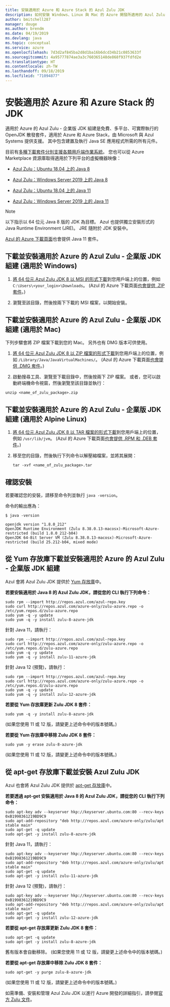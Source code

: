 ```yaml
---
title: 安裝適用於 Azure 和 Azure Stack 的 Azul Zulu JDK
description: 如何安裝 Windows、Linux 與 Mac 的 Azure 開發所適用的 Azul Zulu Java Development Kit (JDK)
author: bmitchell287
manager: douge
ms.author: brendm
ms.date: 04/19/2019
ms.devlang: java
ms.topic: conceptual
ms.service: azure
ms.openlocfilehash: 7d3d2af845ba2d8d1ba16b6dcd34b21c0853633f
ms.sourcegitcommit: 4a95777874ae3a3c760365148de868f937fdfd2e
ms.translationtype: HT
ms.contentlocale: zh-TW
ms.lasthandoff: 09/18/2019
ms.locfileid: "71094877"
---
```

# <a name="install-the-jdk-for-azure-and-azure-stack"></a>安裝適用於 Azure 和 Azure Stack 的 JDK

適用於 Azure 的 Azul Zulu - 企業版 JDK 組建是免費、多平台、可實際執行的 OpenJDK 散發套件，適用於 Azure 和 Azure Stack，由 Microsoft 與 Azul Systems 提供支援。 其中包含建置及執行 Java SE 應用程式所需的所有元件。

目前有[多種下載套件分別支援各類用戶端作業系統](https://www.azul.com/downloads/azure-only/zulu/)。 您也可以從 Azure Marketplace 資源庫取得適用於下列平台的虛擬機器映像：

  * [Azul Zulu：Ubuntu 18.04 上的 Java 8](https://azuremarketplace.microsoft.com/marketplace/apps/azul.azul-zulu8-ubuntu-1804)
  * [Azul Zulu：Windows Server 2019 上的 Java 8](https://azuremarketplace.microsoft.com/marketplace/apps/azul.azul-zulu8-windows-2019)
  
  * [Azul Zulu：Ubuntu 18.04 上的 Java 11](https://azuremarketplace.microsoft.com/marketplace/apps/azul.azul-zulu11-ubuntu-1804)
  * [Azul Zulu：Windows Server 2019 上的 Java 11](https://azuremarketplace.microsoft.com/marketplace/apps/azul.azul-zulu11-windows-2019)


> [!NOTE]
> 以下指示以 64 位元 Java 8 版的 JDK 為目標。 Azul 也提供獨立安裝形式的 Java Runtime Environment (JRE)。 JRE 隨附於 JDK 安裝中。
>
>  [Azul 的 Azure 下載頁面](https://www.azul.com/downloads/azure-only/zulu/)也會提供 Java 11 套件。

## <a name="download-and-install-the-azul-zulu-for-azure---enterprise-edition-jdk-builds-for-windows"></a>下載並安裝適用於 Azure 的 Azul Zulu - 企業版 JDK 組建 (適用於 Windows) 

1. [將 64 位元 Azul Zulu JDK 8 以 MSI 的形式下載](https://repos.azul.com/azure-only/zulu/packages/zulu-11/11.0.3/zulu-11-azure-jdk_11.31.11-11.0.3-win_x64.msi)到您用戶端上的位置，例如 `C:\Users\<your_login>\Downloads`。 (Azul 的 Azure 下載頁面[也會提供 .ZIP 套件](https://www.azul.com/downloads/azure-only/zulu/)。)

2. 瀏覽至該目錄，然後按兩下下載的 MSI 檔案，以開始安裝。

## <a name="download-and-install-the-azul-zulu-for-azure---enterprise-edition-jdk-builds-for-mac"></a>下載並安裝適用於 Azure 的 Azul Zulu - 企業版 JDK 組建 (適用於 Mac) 

下列步驟會將 ZIP 檔案下載到您的 Mac。 另外也有 DMG 版本可供使用。

1. [將 64 位元 Azul Zulu JDK 8 以 ZIP 檔案的形式下載](https://repos.azul.com/azure-only/zulu/packages/zulu-11/11.0.3/zulu-11-azure-jdk_11.31.11-11.0.3-macosx_x64.zip)到您用戶端上的位置，例如 `/Library/Java/JavaVirtualMachines/`。 (Azul 的 Azure 下載頁面[也會提供 .DMG 套件](https://www.azul.com/downloads/azure-only/zulu/)。)

2. 啟動搜尋工具、瀏覽至下載目錄中，然後按兩下 ZIP 檔案。 或者，您可以啟動終端機命令視窗，然後瀏覽至該目錄並執行：

```cli
unzip <name_of_zulu_package>.zip
```

## <a name="download-and-install-the-azul-zulu-for-azure---enterprise-edition-jdk-builds-for-alpine-linux"></a>下載並安裝適用於 Azure 的 Azul Zulu - 企業版 JDK 組建 (適用於 Alpine Linux)

1. [將 64 位元 Azul Zulu JDK 8 以 TAR 檔案的形式下載](https://repos.azul.com/azure-only/zulu/packages/zulu-11/11.0.3/zulu-11-azure-jdk_11.31.11-11.0.3-linux_x64.tar.gz)到您用戶端上的位置，例如 `/usr/lib/jvm`。 (Azul 的 Azure 下載頁面[也會提供 .RPM 和 .DEB 套件](https://www.azul.com/downloads/azure-only/zulu/)。)

2. 移至您的目錄，然後執行下列命令以解壓縮檔案，並將其展開：

    ```cli
    tar -xvf <name_of_zulu_package>.tar
    ```

## <a name="confirm-your-installation"></a>確認安裝

若要確認您的安裝，請移至命令列並執行 `java -version`。

命令的輸出應為：

```cli
$ java -version

openjdk version "1.8.0_212"
OpenJDK Runtime Environment (Zulu 8.38.0.13-macosx)-Microsoft-Azure-restricted (build 1.8.0_212-b04)
OpenJDK 64-Bit Server VM (Zulu 8.38.0.13-macosx)-Microsoft-Azure-restricted (build 25.212-b04, mixed mode)

```

## <a name="download-and-install-the-azul-zulu-for-azure---enterprise-edition-jdks-from-a-yum-repository"></a>從 Yum 存放庫下載並安裝適用於 Azure 的 Azul Zulu - 企業版 JDK 組建

Azul 會將 Azul Zulu JDK 提供於 [Yum 存放庫](https://repos.azul.com/azure-only/zulu-azure.repo)中。

**若要安裝適用於 Java 8 的 Azul Zulu JDK，請從您的 CLI 執行下列命令：**

```cli
sudo rpm --import http://repos.azul.com/azul-repo.key
sudo curl http://repos.azul.com/azure-only/zulu-azure.repo -o /etc/yum.repos.d/zulu-azure.repo
sudo yum -q -y update
sudo yum -q -y install zulu-8-azure-jdk
```

針對 Java 11，請執行：

```cli
sudo rpm --import http://repos.azul.com/azul-repo.key
sudo curl http://repos.azul.com/azure-only/zulu-azure.repo -o /etc/yum.repos.d/zulu-azure.repo
sudo yum -q -y update
sudo yum -q -y install zulu-11-azure-jdk
```

針對 Java 12 (預覽)，請執行：

```cli
sudo rpm --import http://repos.azul.com/azul-repo.key
sudo curl http://repos.azul.com/azure-only/zulu-azure.repo -o /etc/yum.repos.d/zulu-azure.repo
sudo yum -q -y update
sudo yum -q -y install zulu-12-azure-jdk
```

**若要從 Yum 存放庫更新 Zulu JDK 8 套件：**

```cli
sudo yum -q -y install zulu-8-azure-jdk
```

(如果您使用 11 或 12 版，請變更上述命令中的版本號碼。)

**若要從 Yum 存放庫中移除 Zulu JDK 8 套件：**

```cli
sudo yum -y erase zulu-8-azure-jdk
```
(如果您使用 11 或 12 版，請變更上述命令中的版本號碼。)

## <a name="download-and-install-the-azul-zulu-jdks-from-an-apt-get-repository"></a>從 apt-get 存放庫下載並安裝 Azul Zulu JDK

Azul 也會將 Azul Zulu JDK 提供於 [apt-get 存放庫](https://repos.azul.com/azure-only/zulu/apt)中。

**若要透過 apt-get 安裝適用於 Java 8 的 Azul Zulu JDK，請從您的 CLI 執行下列命令：**

```cli
sudo apt-key adv --keyserver hkp://keyserver.ubuntu.com:80 --recv-keys 0xB1998361219BD9C9
sudo apt-add-repository "deb http://repos.azul.com/azure-only/zulu/apt stable main"
sudo apt-get -q update
sudo apt-get -y install zulu-8-azure-jdk
```

針對 Java 11，請執行：

```cli
sudo apt-key adv --keyserver hkp://keyserver.ubuntu.com:80 --recv-keys 0xB1998361219BD9C9
sudo apt-add-repository "deb http://repos.azul.com/azure-only/zulu/apt stable main"
sudo apt-get -q update
sudo apt-get -y install zulu-11-azure-jdk
```

針對 Java 12 (預覽)，請執行：

```cli
sudo apt-key adv --keyserver hkp://keyserver.ubuntu.com:80 --recv-keys 0xB1998361219BD9C9
sudo apt-add-repository "deb http://repos.azul.com/azure-only/zulu/apt stable main"
sudo apt-get -q update
sudo apt-get -y install zulu-12-azure-jdk
```

**若要從 apt-get 存放庫更新 Zulu JDK 8 套件：**

```cli
sudo apt-get -q update
sudo apt-get -y install zulu-8-azure-jdk
```

舊有版本會自動移除。
(如果您使用 11 或 12 版，請變更上述命令中的版本號碼。)

**若要從 apt-get 存放庫中移除 Zulu JDK 8 套件：**

```cli
sudo apt-get -y purge zulu-8-azure-jdk
```

(如果您使用 11 或 12 版，請變更上述命令中的版本號碼。)

如需準備、安裝和管理 Azul Zulu JDK 以進行 Azure 開發的詳細指引，請參閱[官方 Zulu 文件](https://docs.azul.com/zulu/zuludocs/index.htm)。

